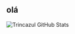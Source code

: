## olá 


![Trincazul GitHub Stats](https://github-readme-stats.vercel.app/api?username=trincazul&show_icons=true)
